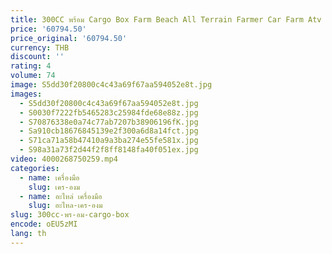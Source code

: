 ```yaml
---
title: 300CC พร้อม Cargo Box Farm Beach All Terrain Farmer Car Farm Atv Utility
price: '60794.50'
price_original: '60794.50'
currency: THB
discount: ''
rating: 4
volume: 74
image: S5dd30f20800c4c43a69f67aa594052e8t.jpg
images:
  - S5dd30f20800c4c43a69f67aa594052e8t.jpg
  - S0030f7222fb5465283c25984fde68e88z.jpg
  - S70876338e0a74c77ab7207b38906196fK.jpg
  - Sa910cb18676845139e2f300a6d8a14fct.jpg
  - S71ca71a58b47410a9a3ba274e55fe581x.jpg
  - S98a31a73f2d44f2f8ff8148fa40f051ex.jpg
video: 4000268750259.mp4
categories:
  - name: เครื่องมือ
    slug: เคร-องม
  - name: อะไหล่ เครื่องมือ
    slug: อะไหล-เคร-องม
slug: 300cc-พร-อม-cargo-box
encode: oEU5zMI
lang: th
---
```

  